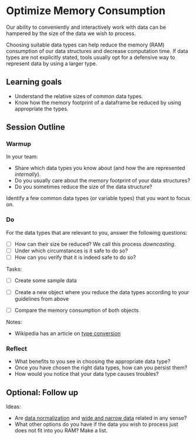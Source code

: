 # Optimize Memory Consumption

Our ability to conveniently and interactively work with data can be
hampered by the size of the data we wish to process.

Choosing suitable data types can help reduce the memory (RAM) consumption
of our data structures and decrease computation time.
If data types are not explicitly stated, tools usually opt for a defensive
way to represent data by using a larger type.

## Learning goals

* Understand the relative sizes of common data types.
* Know how the memory footprint of a dataframe be reduced by using appropriate the types.

## Session Outline

### Warmup

In your team:
* Share which data types you know about (and how the are represented *internally*).
* Do you usually care about the memory footprint of your data structures?
* Do you sometimes reduce the size of the data structure?

Identify a few common data types (or variable types) that you want to focus on.


### Do

For the data types that are relevant to you, answer the following questions:
- [ ] How can their size be reduced? We call this process *downcasting*.
- [ ] Under which circumstances is it safe to do so?
- [ ] How can you verify that it is indeed safe to do so?

Tasks:
- [ ] Create some sample data
- [ ] Create a new object where you reduce the data types according to your guidelines from above
- [ ] Compare the memory consumption of both objects


Notes:
* Wikipedia has an article on [type conversion](https://en.wikipedia.org/wiki/Type_conversion)


### Reflect

* What benefits to you see in choosing the appropriate data type?
* Once you have chosen the right data types, how can you persist them?
* How would you notice that your data type causes troubles?


## Optional: Follow up

Ideas:
* Are [data normalization](https://en.wikipedia.org/wiki/Database_normalization) and [wide and narrow data](https://en.wikipedia.org/wiki/Wide_and_narrow_data) related in any sense?
* What other options do you have if the data you wish to process just
  does not fit into you RAM? Make a list.
